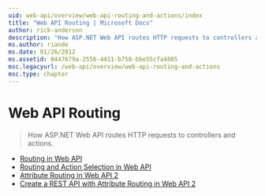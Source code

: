 ```yaml
---
uid: web-api/overview/web-api-routing-and-actions/index
title: "Web API Routing | Microsoft Docs"
author: rick-anderson
description: "How ASP.NET Web API routes HTTP requests to controllers and actions."
ms.author: riande
ms.date: 01/26/2012
ms.assetid: 8447679a-2556-4411-b758-bbe55cfa4805
msc.legacyurl: /web-api/overview/web-api-routing-and-actions
msc.type: chapter
---
```

# Web API Routing

> How ASP.NET Web API routes HTTP requests to controllers and actions.

- [Routing in Web API](routing-in-aspnet-web-api.md)
- [Routing and Action Selection in Web API](routing-and-action-selection.md)
- [Attribute Routing in Web API 2](attribute-routing-in-web-api-2.md)
- [Create a REST API with Attribute Routing in Web API 2](create-a-rest-api-with-attribute-routing.md)
